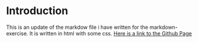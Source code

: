 # Introduction
This is an update of the markdow file i have written for the markdown-exercise.
It is written in html with some css.
[Here is a link to the Github Page](https://housseynou.github.io/markdown-warmup-html/)
